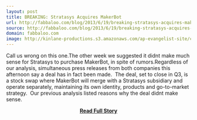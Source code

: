 ```yaml
---
layout: post
title: BREAKING: Stratasys Acquires MakerBot
url: http://fabbaloo.com/blog/2013/6/19/breaking-stratasys-acquires-makerbot.html
source: http://fabbaloo.com/blog/2013/6/19/breaking-stratasys-acquires-makerbot.html
domain: fabbaloo.com
image: http://kinlane-productions.s3.amazonaws.com/ap-evangelist-site/curated/screenshots/10161_fabbaloo_com.png
---
```


<p>Call us wrong on this one.The other week we suggested it didnt make much sense for Stratasys to purchase MakerBot, in spite of rumors.Regardless of our analysis, simultaneous press releases from both companies this afternoon say a deal has in fact been made.  The deal, set to close in Q3, is a stock swap where MakerBot will merge with a Stratasys subsidiary and operate separately, maintaining its own identity, products and go-to-market strategy.  Our previous analysis listed reasons why the deal didnt make sense.</p>
<center><p><a href="http://fabbaloo.com/blog/2013/6/19/breaking-stratasys-acquires-makerbot.html" style='padding:25px; font-sze:18px; font-weight: bold;'>Read Full Story</a></p></center>
